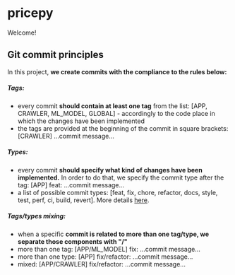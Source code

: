 # pricepy
Welcome!

## Git commit principles
In this project, **we create commits with the compliance to the rules below:**

##### Tags:
- every commit **should contain at least one tag** from the list: [APP, CRAWLER, ML_MODEL, GLOBAL] - accordingly to the code place in which the changes have been implemented
- the tags are provided at the beginning of the commit in square brackets: [CRAWLER] ...commit message...

##### Types:
- every commit **should specify what kind of changes have been implemented.** In order to do that, we specify the commit type after the tag: [APP] feat: ...commit message...
- a list of possible commit types: [feat, fix, chore, refactor, docs, style, test, perf, ci, build, revert]. More details [here](https://www.freecodecamp.org/news/how-to-write-better-git-commit-messages/).

##### Tags/types mixing:
- when a specific **commit is related to more than one tag/type, we separate those components with "/"**
- more than one tag: [APP/ML_MODEL] fix: ...commit message...
- more than one type: [APP] fix/refactor: ...commit message...
- mixed: [APP/CRAWLER] fix/refactor: ...commit message...

